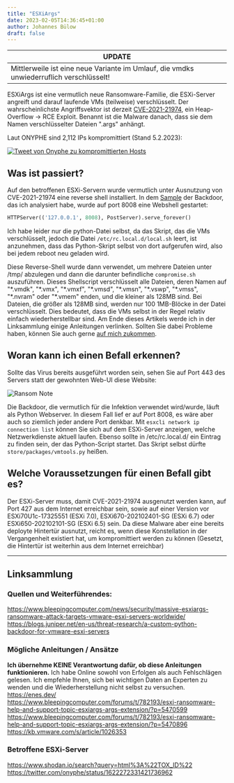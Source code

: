 ```yaml
---
title: "ESXiArgs"
date: 2023-02-05T14:36:45+01:00
author: Johannes Bülow
draft: false
---
```


| UPDATE                                                                                 |
|----------------------------------------------------------------------------------------|
|Mittlerweile ist eine neue Variante im Umlauf, die vmdks unwiederruflich verschlüsselt! |

ESXiArgs ist eine vermutlich neue Ransomware-Familie, die ESXi-Server angreift und darauf laufende VMs (teilweise)
verschlüsselt. Der wahrscheinlichste Angriffsvektor ist derzeit
[CVE-2021-21974](https://www.vmware.com/security/advisories/VMSA-2021-0002.html), ein Heap-Overflow -> RCE Exploit. 
Benannt ist die Malware danach, dass sie dem Namen verschlüsselter Dateien ".args" anhängt.

Laut ONYPHE sind 2,112 IPs kompromittiert (Stand 5.2.2023):

[![Tweet von Onyphe zu kompromittierten Hosts](/img/blog/esxiargs_onyphe.jpg)](https://twitter.com/onyphe/status/1622272331421736962)  


## Was ist passiert?
Auf den betroffenen ESXi-Servern wurde vermutlich unter Ausnutzung von CVE-2021-21974 eine reverse shell installiert.
In dem [Sample](https://bazaar.abuse.ch/sample/773d147a031d8ef06ee8ec20b614a4fd9733668efeb2b05aa03e36baaf082878/#yara) 
der Backdoor, das ich analysiert habe, wurde auf port 8008 eine Webshell gestartet:

```python
HTTPServer(('127.0.0.1', 8008), PostServer).serve_forever()
```

Ich habe leider nur die python-Datei selbst, da das Skript, das die VMs verschlüsselt, jedoch die Datei
`/etc/rc.local.d/local.sh` leert, ist anzunehmen, dass das Python-Skript selbst von dort aufgerufen wird, also bei jedem
reboot neu geladen wird.

Diese Reverse-Shell wurde dann verwendet, um mehrere Dateien unter /tmp/ abzulegen und dann die darunter befindliche
`compromise.sh` auszuführen. Dieses Shellscript verschlüsselt alle Dateien, deren Namen auf "\*.vmdk", "\*.vmx", "\*.vmxf",
"\*.vmsd", "\*.vmsn", "\*.vswp", "\*.vmss", "\*.nvram" oder "\*.vmem" enden, und die kleiner als 128MB sind. Bei
Dateien, die größer als 128MB sind, werden nur 100 1MB-Blöcke in der Datei verschlüsselt. Dies bedeutet, dass die VMs
selbst in der Regel relativ einfach wiederherstellbar sind. Am Ende dieses Artikels werde ich in der Linksammlung einige
Anleitungen verlinken. Sollten Sie dabei Probleme haben, können Sie auch gerne [auf mich zukommen](/about/).

## Woran kann ich einen Befall erkennen?
Sollte das Virus bereits ausgeführt worden sein, sehen Sie auf Port 443 des Servers statt der gewohnten Web-UI diese
Website:  

![Ransom Note](/img/blog/esxiargs-ransomnote.jpg)  

Die Backdoor, die vermutlich für die Infektion verwendet wird/wurde, läuft als Python Webserver. In diesem Fall lief er auf 
Port 8008, es wäre aber auch so ziemlich jeder andere Port denkbar. Mit `esxcli network ip connection list` können Sie
sich auf dem ESXi-Server anzeigen, welche Netzwerkdienste aktuell laufen. Ebenso sollte in /etc/rc.local.d/ ein Eintrag
zu finden sein, der das Python-Script startet. Das Skript selbst dürfte `store/packages/vmtools.py` heißen.


## Welche Voraussetzungen für einen Befall gibt es?
Der ESXi-Server muss, damit CVE-2021-21974 ausgenutzt werden kann, auf Port 427 aus dem Internet erreichbar sein, sowie
auf einer Version vor ESXi70U1c-17325551 (ESXi 7.0), ESXi670-202102401-SG (ESXi 6.7) oder ESXi650-202102101-SG (ESXi 6.5) 
sein. Da diese Malware aber eine bereits deployte Hintertür ausnutzt, reicht es, wenn diese Konstellation in der
Vergangenheit existiert hat, um kompromittiert werden zu können (Gesetzt, die Hintertür ist weiterhin aus dem Internet
erreichbar)  

-----
## Linksammlung
### Quellen und Weiterführendes:
https://www.bleepingcomputer.com/news/security/massive-esxiargs-ransomware-attack-targets-vmware-esxi-servers-worldwide/
https://blogs.juniper.net/en-us/threat-research/a-custom-python-backdoor-for-vmware-esxi-servers

### Mögliche Anleitungen / Ansätze
**Ich übernehme KEINE Verantwortung dafür, ob diese Anleitungen funktionieren.** Ich habe Online sowohl von Erfolgen als
auch Fehlschlägen gelesen. Ich empfehle Ihnen, sich bei wichtigen Daten an Experten zu wenden und die Wiederherstellung
nicht selbst zu versuchen.
https://enes.dev/
https://www.bleepingcomputer.com/forums/t/782193/esxi-ransomware-help-and-support-topic-esxiargs-args-extension/?p=5470599
https://www.bleepingcomputer.com/forums/t/782193/esxi-ransomware-help-and-support-topic-esxiargs-args-extension/?p=5470896
https://kb.vmware.com/s/article/1026353

### Betroffene ESXi-Server
https://www.shodan.io/search?query=html%3A%22TOX_ID%22
https://twitter.com/onyphe/status/1622272331421736962
